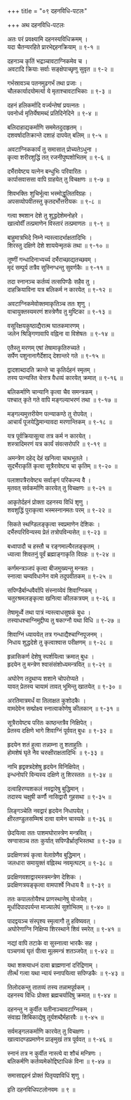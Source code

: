 +++
title = "०९ दहनविधि-पटलः"

+++
अथ दहनविधि-पटलः  
  
अतः परं प्रवक्ष्यामि दहनस्यविधिक्रमम् ।  
यदा चैतन्यरहिते प्रारभेद्दहनक्रियाम् ॥ ९-१ ॥  
  
दहनञ्च कृतिं भद्रञ्चावटाग्निकमेव च ।  
अवटादि क्रियाः सर्वाः सङ्क्षेपाच्छृणु सुवृत ॥ ९-२ ॥  
  
गर्भस्रावञ्च पतनमुढगर्भं तथा प्रजाः ।  
चौलकार्यादयोमर्त्या ये मृताश्चावटाभिकाः ॥ ९-३ ॥  
  
दहनं हलिकर्मादि वर्ज्यन्तेषां प्रयत्नतः ।  
पवनोर्ध्व मृतिर्येषामब्दं प्रतिदिनेदिने ॥ ९-४ ॥  
  
बलिदाहाद्यकर्माणि सममेतदुदाहृतम् ।  
दशवर्षादतिक्रान्ते दशाहं दापयेत् बलिम् ॥ ९-५ ॥  
  
अवटाग्निककार्यं तु समासात् प्रोच्यतेऽधुना ।  
कृत्वा शरीरशुद्धिं तत् रजनीपुष्पशोभितम् ॥ ९-६ ॥  
  
दर्भैरावेष्ट्य यत्नेन बन्धुभिः परिवारितः ।  
कार्पासवाससा वापि ग्राहयेत् तु विचक्षणः ॥ ९-७ ॥  
  
शिवभक्तिः शुचिर्भूत्वा भस्मोद्धूलितविग्रहः ।  
अपसव्योपवीतस्तु कृतदर्भोत्तरीयकः ॥ ९-८ ॥  
  
गत्वा श्मशान देशे तु शुद्धदेशेमनोहरे ।  
खात्वोर्वीं तत्प्रमाणेन विस्तारं तत्प्रमाणतः ॥ ९-९ ॥  
  
बाहुमात्रभिदे निम्ने न्यस्त्वादर्भाक्षतादिभिः ।  
शिरस्तु दक्षिणे देशे शाययेन्मृतकं तथा ॥ ९-१० ॥  
  
तूष्णीं गन्धादिनाभ्यर्च्य दर्भैराच्छाद्यतच्छवम् ।  
मृदं सम्पूर्य तत्रैव सुस्निग्धन्तु सुवर्णकैः ॥ ९-११ ॥  
  
तदा स्नानञ्च कर्तव्यं तत्सपिण्डैः सहैव तु ।  
दाहक्रियाविना यत्र बलिकर्म न कारयेत् ॥ ९-१२ ॥  
  
अवटाग्निकमेवोक्तमाकृतिञ्च ततः शृणु ।  
वाचायुक्तस्यमरणं शस्त्रेणैव तु मुष्टिका ॥ ९-१३ ॥  
  
वसूरिक्षयकुष्ठाद्यैरात्म घातकमारणम् ।  
जलेन श्रिङ्गिणावापि वह्निना वा विशेषतः ॥ ९-१४ ॥  
  
एतैस्तु मरणम् एषां तेषामाकृतिरुच्यते ।  
सर्पेण पशुनानागैर्देशाद् देशान्तरे गते ॥ ९-१५ ॥  
  
द्वादशाब्दादति क्रान्ते चा कृतिर्दहनं स्मृतम् ।  
तस्य पत्न्यस्ति चेत्तत्र वैधव्यं कारयेत् क्रमात् ॥ ९-१६ ॥  
  
बलिकर्माणि चान्यानि कृत्वा चैव समन्त्रकम् ।  
पश्चात् कृते गते वापि मङ्गल्याभरणं तथा ॥ ९-१७ ॥  
  
मङ्गल्यमुत्तरीयेण पत्न्याकण्ठे तु रोपयेत् ।  
आचार्यं पूजयेद्धिमान्यावदा मरणान्तिकम् ॥ ९-१८ ॥  
  
यत्र पूर्वक्रियासूत्या तत्र कर्म न कारयेत् ।  
शस्त्रादिमरणं यत्र कार्यं संवत्सरोपरि ॥ ९-१९ ॥  
  
अमन्त्रेण दहेद् देहं खनित्वा चाथभूतले ।  
सुदर्भैराकृतिं कृत्वा सूत्रैरावेष्ट्य चा कृतिम् ॥ ९-२० ॥  
  
पलाशपत्रैरावेष्ट्य सर्वाङ्गं परिकल्प्य वै ।  
मृतवत् सर्वकर्माणि कारयेत् तु विचक्षणः ॥ ९-२१ ॥  
  
आकृतेर्दहनं प्रोक्ता दहनस्य विधिं शृणु ।  
शवशुद्धिं पुराकृत्वा भस्मस्नानमतः परम् ॥ ९-२२ ॥  
  
सिकते स्थण्डिलङ्कृत्वा स्वप्रमाणेन देशिकः ।  
दर्भैरुपरिविन्यस्य प्रेतं तत्रोपविन्यसेत् ॥ ९-२३ ॥  
  
बध्वापादौ च हस्तौ च रङ्गमाल्यैरलङ्कृतम् ।  
ध्यात्वा शिवतनुं पूर्वं ब्रह्माङ्गाकृति विग्रहः ॥ ९-२४ ॥  
  
कर्णमन्त्रञ्जपं कृत्वा बीजमुख्यन्तु मन्त्रतः ।  
स्नात्वा चम्यविधानेन वामे तदुपवीतकम् ॥ ९-२५ ॥  
  
सपिण्डैर्बान्धवैर्वापि संस्नाय्येवं शिवाग्निकम् ।  
चतुरश्रमलङ्कृत्वा खनित्वा कीलकत्रयम् ॥ ९-२६ ॥  
  
तेषामूर्ध्वे तथा पात्रं न्यस्त्वाधसुषकं बुधः ।  
तस्याधश्चाग्निमुद्दीप्य तु षकाग्नौ यथा विधि ॥ ९-२७ ॥  
  
शिवाग्निं ध्याययेत् तत्र गन्धाद्यैश्चाग्निपूजनम् ।  
निधाय शुद्धदेशे तु कृत्वाश्वास परीक्षणम् ॥ ९-२८ ॥  
  
हृन्नासिकर्ण देशेषु स्पर्शयित्वा क्रमात् बुधः ।  
हृदयेन तु मन्त्रेण श्वासंसंशोध्यमन्त्रवित् ॥ ९-२९ ॥  
  
अघोरेण तदुथाप्य शशाने चोपरोप्यते ।  
यावत् प्रेतस्य चायामं तावत् भूमिन्तु खातयेत् ॥ ९-३० ॥  
  
अरतिमात्रमर्धं वा तिलाक्षत कुशोदकैः ।  
वामदेवेन सम्प्रोक्ष्य स्नात्वाकोणेषु कीलकान् ॥ ९-३१ ॥  
  
सूत्रैरावेष्ट्य परितः काष्ठन्तत्रैव निक्षिपेत् ।  
प्रेतस्य दक्षिणे भागे शिवाग्निं पूर्ववत् बुधः ॥ ९-३२ ॥  
  
हृदयेन शतं हुत्वा तन्नाम्ना तु शताहुतिः ।  
होमशेषं घृते नैव चरुक्षीराक्षतादिभिः ॥ ९-३३ ॥  
  
नाभि हृद्वक्त्रदेशेषु हृदयेन विनिक्षिपेत् ।  
इन्धनोपरि विन्यस्य दक्षिणे तु शिरस्ततः ॥ ९-३४ ॥  
  
दत्वाहिरण्यशकलं नवद्वारेषु बुद्धिमान् ।  
तदास्य चक्षुषी कर्णौ नासिद्वारौ गुहसथा ॥ ९-३५ ॥  
  
लिङ्गञ्चेति नवद्वारं हृदयेन निधापयेत् ।  
क्षीरतण्डुलसम्मिश्रं दत्वा वामेन चास्यके ॥ ९-३६ ॥  
  
छेदयित्वा ततः पाशमघोरास्त्रेण मन्त्रवित् ।  
स्रग्वासञ्च ततः कुर्यात् सपिण्डैर्भ्रातृभिस्तथा ॥ ९-३७ ॥  
  
प्रदक्षिणत्रयं कृत्वा वेलाग्रेणैव बुद्धिमान् ।  
जलधारा समायुक्तं वह्निस्थ नवमृत्घटम् ॥ ९-३८ ॥  
  
प्रदक्षिणवशाद्वारमस्त्रमन्त्रेण देशिकः ।  
प्रदक्षिणत्रयङ्कृत्वा वामपार्श्वे निधाय वै ॥ ९-३९ ॥  
  
ततः कपालतोयैश्च प्राणस्थानेषु योजयेत् ।  
मूर्धादिपादपर्यन्त माज्यालेपं सुशोभितम् ॥ ९-४० ॥  
  
पादद्वयञ्च संस्पृश्य स्मृत्वागौ तु हविष्यवत् ।  
अघोरेणाग्नि निक्षिप्य शिरस्थाने शिवं स्मरेत् ॥ ९-४१ ॥  
  
नद्यां वापि तटाके वा सुस्नात्वा भारकैः सह ।  
पञ्चगव्यं घृतं पीत्वा मूलमन्त्रं शतञ्जपेत् ॥ ९-४२ ॥  
  
यथा शक्त्याधनं दत्वा ब्राह्मणानां दरिद्रिणाम् ।  
तीर्त्थं गत्वा यथा न्यायं स्नापयित्वा सपिण्डकैः ॥ ९-४३ ॥  
  
तिलोदकन्तु तातव्यं तस्य तन्नामपूर्वकम् ।  
दहनस्य विधिः प्रोक्ता ब्रह्मचर्यादिषु क्रमात् ॥ ९-४४ ॥  
  
दहनन्तु न कुर्वीत यतीनाञ्चावटाग्निकम् ।  
संवाह्य शिबिकाद्येषु तूर्यशब्दैर्महारवैः ॥ ९-४५ ॥  
  
सर्वमङ्गलकर्माणि कारयेत् तु विचक्षणः ।  
खात्वादण्डप्रमाणेन प्राङ्मुखं तत्र पूर्ववत् ॥ ९-४६ ॥  
  
स्नानं तत्र न कुर्वीत नास्त्ये वा शौचं मन्त्रिणः ।  
बलिकर्मणि कर्तव्यमेकोद्दिष्टाधिकं विना ॥ ९-४७ ॥  
  
समासाद्दहनं प्रोक्तं पितृयज्ञविधिं शृणु ।  
  
इति दहनविधिपटलोनवमः ॥ ९ ॥
